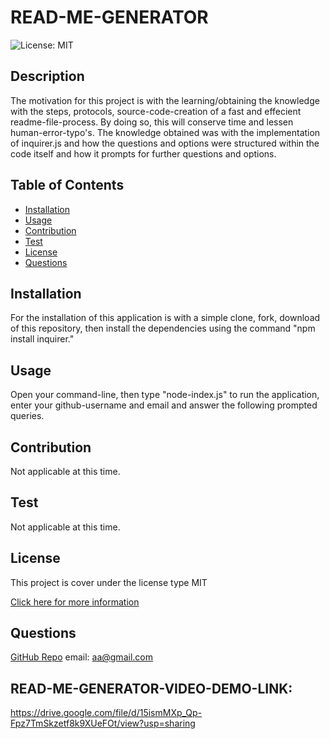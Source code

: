 
# READ-ME-GENERATOR
![License: MIT](https://img.shields.io/badge/License-MIT-yellow.svg)
## Description
The motivation for this project is with the learning/obtaining the knowledge with the steps, protocols, source-code-creation of a fast and effecient readme-file-process.  By doing so, this will conserve time and lessen human-error-typo's. The knowledge obtained was with the implementation of inquirer.js and how the questions and options were structured within the code itself and how it prompts for further questions and options.
## Table of Contents
- [Installation](#installation)
- [Usage](#usage)
- [Contribution](#contribution)
- [Test](#test)
- [License](#license)
- [Questions](#questions)
## Installation
For the installation of this application is with a simple clone, fork, download of this repository, then install the dependencies using the command "npm install inquirer."
## Usage
Open your command-line, then type "node-index.js" to run the application, enter your github-username and email and answer the following prompted queries.
## Contribution
Not applicable at this time.
## Test
Not applicable at this time.
## License
This project is cover under the license type MIT
      
[Click here for more information](https://opensource.org/licenses/MIT)
## Questions
[GitHub Repo](https://github.com/andres-abreu)
email: aa@gmail.com

## READ-ME-GENERATOR-VIDEO-DEMO-LINK:
https://drive.google.com/file/d/15ismMXp_Qp-Fpz7TmSkzetf8k9XUeFOt/view?usp=sharing

